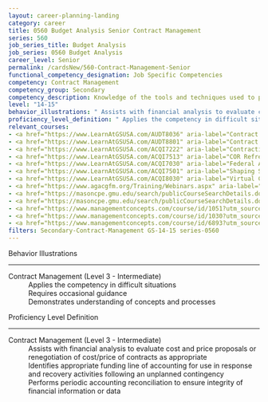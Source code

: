 ```yaml
---
layout: career-planning-landing
category: career
title: 0560 Budget Analysis Senior Contract Management
series: 560
job_series_title: Budget Analysis
job_series: 0560 Budget Analysis
career_level: Senior
permalink: /cardsNew/560-Contract-Management-Senior
functional_competency_designation: Job Specific Competencies
competency: Contract Management
competency_group: Secondary
competency_description: Knowledge of the tools and techniques used to propose, plan, initiate, and manage contracts and other Federal funding instruments and the associated deliverables, deadlines, and contract terms and conditions.
level: "14-15"
behavior_illustrations: " Assists with financial analysis to evaluate cost and price proposals or renegotiation of cost/price of contracts as appropriate  Identifies appropriate funding line of accounting for use in response and recovery activities following an unplanned contingency  Performs periodic accounting reconciliation to ensure integrity of financial information or data"
proficiency_level_definition: " Applies the competency in difficult situations  Requires occasional guidance  Demonstrates understanding of concepts and processes"
relevant_courses: 
- <a href="https://www.LearnAtGSUSA.com/AUDT8036" aria-label="Contract and Procurement Fraud (AUDT8036) - https://www.LearnAtGSUSA.com/AUDT8036">Contract and Procurement Fraud (AUDT8036)</a>, Graduate School USA (GSUSA)
- <a href="https://www.LearnAtGSUSA.com/AUDT8801" aria-label="Contract Auditing (AUDT8801) - https://www.LearnAtGSUSA.com/AUDT8801">Contract Auditing (AUDT8801)</a>, Graduate School USA (GSUSA)
- <a href="https://www.LearnAtGSUSA.com/ACQI7222" aria-label="Contracting Officer's Representative Course (ACQI7222) - https://www.LearnAtGSUSA.com/ACQI7222">Contracting Officer's Representative Course (ACQI7222)</a>, Graduate School USA (GSUSA)
- <a href="https://www.LearnAtGSUSA.com/ACQI7513" aria-label="COR Refresher (ACQI7513) - https://www.LearnAtGSUSA.com/ACQI7513">COR Refresher (ACQI7513)</a>, Graduate School USA (GSUSA)
- <a href="https://www.LearnAtGSUSA.com/ACQI7030" aria-label="Federal Appropriations Law for Acquisition Professionals (ACQI7030) - https://www.LearnAtGSUSA.com/ACQI7030">Federal Appropriations Law for Acquisition Professionals (ACQI7030)</a>, Graduate School USA (GSUSA)
- <a href="https://www.LearnAtGSUSA.com/ACQI7501" aria-label="Shaping Smart Business Arrangements (ACQI7501) - https://www.LearnAtGSUSA.com/ACQI7501">Shaping Smart Business Arrangements (ACQI7501)</a>, Graduate School USA (GSUSA)
- <a href="https://www.LearnAtGSUSA.com/ACQI8030" aria-label="Virtual Contract Management (ACQI8030) - https://www.LearnAtGSUSA.com/ACQI8030">Virtual Contract Management (ACQI8030)</a>, Graduate School USA (GSUSA)
- <a href="https://www.agacgfm.org/Training/Webinars.aspx" aria-label="Webinar - Internal Control - https://www.agacgfm.org/Training/Webinars.aspx">Webinar - Internal Control</a>, AGA
- <a href="https://masoncpe.gmu.edu/search/publicCourseSearchDetails.do?method=load&courseId=2409102" aria-label="PEBU 0420 Contract Execution and Administration II - https://masoncpe.gmu.edu/search/publicCourseSearchDetails.do?method=load&courseId=2409102">PEBU 0420 Contract Execution and Administration II</a>, George Mason University
- <a href="https://masoncpe.gmu.edu/search/publicCourseSearchDetails.do?method=load&courseId=2409104" aria-label="PEBU 0521 Contract Execution and Administration III - https://masoncpe.gmu.edu/search/publicCourseSearchDetails.do?method=load&courseId=2409104">PEBU 0521 Contract Execution and Administration III</a>, George Mason University
- <a href="https://www.managementconcepts.com/course/id/1051?utm_source=CFOportal&utm_medium=listing&utm_campaign=CFOTTEP&utm_id=23FM" aria-label="Appropriations Law For Contracting Professionals - https://www.managementconcepts.com/course/id/1051?utm_source=CFOportal&utm_medium=listing&utm_campaign=CFOTTEP&utm_id=23FM">Appropriations Law For Contracting Professionals</a>, Management Concepts
- <a href="https://www.managementconcepts.com/course/id/1030?utm_source=CFOportal&utm_medium=listing&utm_campaign=CFOTTEP&utm_id=23FM" aria-label="Cost And Price Analysis - https://www.managementconcepts.com/course/id/1030?utm_source=CFOportal&utm_medium=listing&utm_campaign=CFOTTEP&utm_id=23FM">Cost And Price Analysis</a>, Management Concepts
- <a href="https://www.managementconcepts.com/course/id/6893?utm_source=CFOportal&utm_medium=listing&utm_campaign=CFOTTEP&utm_id=23FM" aria-label="FPM 332 - Progressive Contracting Strategies For Programs - https://www.managementconcepts.com/course/id/6893?utm_source=CFOportal&utm_medium=listing&utm_campaign=CFOTTEP&utm_id=23FM">FPM 332 - Progressive Contracting Strategies For Programs</a>, Management Concepts
filters: Secondary-Contract-Management GS-14-15 series-0560
---
```


<div class="desktop:grid-col-6 margin-y-3">
  <div class="border-top-2 bg-white padding-3 shadow-5 height-full members-hover border-1px button-border border-top-blue radius-lg">
    <p class="text-bold label-color font-size-21">Behavior Illustrations</p>
    <hr class="hr-green"/>
    <dl class="text-base card-content-color"><dt>Contract Management (Level 3 - Intermediate)</dt><dd>Applies the competency in difficult situations </dd><dd>Requires occasional guidance </dd><dd>Demonstrates understanding of concepts and processes</dd></dl>
  </div>
</div>
<div class="desktop:grid-col-6 margin-y-3">
  <div class="border-top-2 bg-white padding-3 shadow-5 height-full members-hover border-1px button-border border-top-blue radius-lg">
    <p class="text-bold label-color font-size-21">Proficiency Level Definition</p>
     <hr class="hr-green"/>
    <dl class="text-base card-content-color"><dt>Contract Management (Level 3 - Intermediate)</dt><dd>Assists with financial analysis to evaluate cost and price proposals or renegotiation of cost/price of contracts as appropriate </dd><dd>Identifies appropriate funding line of accounting for use in response and recovery activities following an unplanned contingency </dd><dd>Performs periodic accounting reconciliation to ensure integrity of financial information or data</dd></dl>
  </div>
</div>